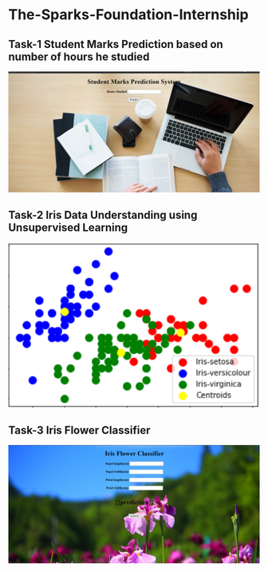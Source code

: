 # The-Sparks-Foundation-Internship
## Task-1 Student Marks Prediction based on number of hours he studied
![alt text](https://github.com/br-bit3194/The-Sparks-Foundation-Internship/blob/main/Task-1/Student_marks_pred_sys.PNG)

## Task-2 Iris Data Understanding using Unsupervised Learning
![alt text](https://github.com/br-bit3194/The-Sparks-Foundation-Internship/blob/main/Task-2/Kmeans_clustering.PNG)

## Task-3 Iris Flower Classifier
![alt text](https://github.com/br-bit3194/The-Sparks-Foundation-Internship/blob/main/Task-3/iris_flower_classifier.PNG)
